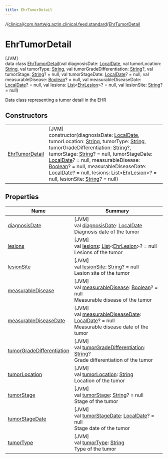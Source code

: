 ```yaml
---
title: EhrTumorDetail
---
```

//[clinical](../../../index.html)/[com.hartwig.actin.clinical.feed.standard](../index.html)/[EhrTumorDetail](index.html)



# EhrTumorDetail



[JVM]\
data class [EhrTumorDetail](index.html)(val diagnosisDate: [LocalDate](https://docs.oracle.com/javase/8/docs/api/java/time/LocalDate.html), val tumorLocation: [String](https://kotlinlang.org/api/latest/jvm/stdlib/kotlin/-string/index.html), val tumorType: [String](https://kotlinlang.org/api/latest/jvm/stdlib/kotlin/-string/index.html), val tumorGradeDifferentiation: [String](https://kotlinlang.org/api/latest/jvm/stdlib/kotlin/-string/index.html)?, val tumorStage: [String](https://kotlinlang.org/api/latest/jvm/stdlib/kotlin/-string/index.html)? = null, val tumorStageDate: [LocalDate](https://docs.oracle.com/javase/8/docs/api/java/time/LocalDate.html)? = null, val measurableDisease: [Boolean](https://kotlinlang.org/api/latest/jvm/stdlib/kotlin/-boolean/index.html)? = null, val measurableDiseaseDate: [LocalDate](https://docs.oracle.com/javase/8/docs/api/java/time/LocalDate.html)? = null, val lesions: [List](https://kotlinlang.org/api/latest/jvm/stdlib/kotlin.collections/-list/index.html)&lt;[EhrLesion](../-ehr-lesion/index.html)&gt;? = null, val lesionSite: [String](https://kotlinlang.org/api/latest/jvm/stdlib/kotlin/-string/index.html)? = null)

Data class representing a tumor detail in the EHR



## Constructors


| | |
|---|---|
| [EhrTumorDetail](-ehr-tumor-detail.html) | [JVM]<br>constructor(diagnosisDate: [LocalDate](https://docs.oracle.com/javase/8/docs/api/java/time/LocalDate.html), tumorLocation: [String](https://kotlinlang.org/api/latest/jvm/stdlib/kotlin/-string/index.html), tumorType: [String](https://kotlinlang.org/api/latest/jvm/stdlib/kotlin/-string/index.html), tumorGradeDifferentiation: [String](https://kotlinlang.org/api/latest/jvm/stdlib/kotlin/-string/index.html)?, tumorStage: [String](https://kotlinlang.org/api/latest/jvm/stdlib/kotlin/-string/index.html)? = null, tumorStageDate: [LocalDate](https://docs.oracle.com/javase/8/docs/api/java/time/LocalDate.html)? = null, measurableDisease: [Boolean](https://kotlinlang.org/api/latest/jvm/stdlib/kotlin/-boolean/index.html)? = null, measurableDiseaseDate: [LocalDate](https://docs.oracle.com/javase/8/docs/api/java/time/LocalDate.html)? = null, lesions: [List](https://kotlinlang.org/api/latest/jvm/stdlib/kotlin.collections/-list/index.html)&lt;[EhrLesion](../-ehr-lesion/index.html)&gt;? = null, lesionSite: [String](https://kotlinlang.org/api/latest/jvm/stdlib/kotlin/-string/index.html)? = null) |


## Properties


| Name | Summary |
|---|---|
| [diagnosisDate](diagnosis-date.html) | [JVM]<br>val [diagnosisDate](diagnosis-date.html): [LocalDate](https://docs.oracle.com/javase/8/docs/api/java/time/LocalDate.html)<br>Diagnosis date of the tumor |
| [lesions](lesions.html) | [JVM]<br>val [lesions](lesions.html): [List](https://kotlinlang.org/api/latest/jvm/stdlib/kotlin.collections/-list/index.html)&lt;[EhrLesion](../-ehr-lesion/index.html)&gt;? = null<br>Lesions of the tumor |
| [lesionSite](lesion-site.html) | [JVM]<br>val [lesionSite](lesion-site.html): [String](https://kotlinlang.org/api/latest/jvm/stdlib/kotlin/-string/index.html)? = null<br>Lesion site of the tumor |
| [measurableDisease](measurable-disease.html) | [JVM]<br>val [measurableDisease](measurable-disease.html): [Boolean](https://kotlinlang.org/api/latest/jvm/stdlib/kotlin/-boolean/index.html)? = null<br>Measurable disease of the tumor |
| [measurableDiseaseDate](measurable-disease-date.html) | [JVM]<br>val [measurableDiseaseDate](measurable-disease-date.html): [LocalDate](https://docs.oracle.com/javase/8/docs/api/java/time/LocalDate.html)? = null<br>Measurable disease date of the tumor |
| [tumorGradeDifferentiation](tumor-grade-differentiation.html) | [JVM]<br>val [tumorGradeDifferentiation](tumor-grade-differentiation.html): [String](https://kotlinlang.org/api/latest/jvm/stdlib/kotlin/-string/index.html)?<br>Grade differentiation of the tumor |
| [tumorLocation](tumor-location.html) | [JVM]<br>val [tumorLocation](tumor-location.html): [String](https://kotlinlang.org/api/latest/jvm/stdlib/kotlin/-string/index.html)<br>Location of the tumor |
| [tumorStage](tumor-stage.html) | [JVM]<br>val [tumorStage](tumor-stage.html): [String](https://kotlinlang.org/api/latest/jvm/stdlib/kotlin/-string/index.html)? = null<br>Stage of the tumor |
| [tumorStageDate](tumor-stage-date.html) | [JVM]<br>val [tumorStageDate](tumor-stage-date.html): [LocalDate](https://docs.oracle.com/javase/8/docs/api/java/time/LocalDate.html)? = null<br>Stage date of the tumor |
| [tumorType](tumor-type.html) | [JVM]<br>val [tumorType](tumor-type.html): [String](https://kotlinlang.org/api/latest/jvm/stdlib/kotlin/-string/index.html)<br>Type of the tumor |


